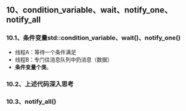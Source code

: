## 10、condition_variable、wait、notify_one、notify_all

### 10.1、条件变量std::condition_variable、wait()、notify_one()

+ 线程A：等待一个条件满足
+ 线程B：专门往消息队列中扔消息（数据）
+ **条件变量个类**。

### 10.2、上述代码深入思考

### 10.3、notify_all()